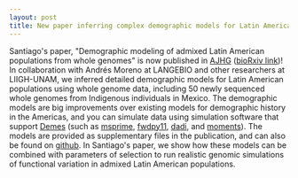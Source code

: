 ```yaml
---
layout: post
title: New paper inferring complex demographic models for Latin American populations
---
```


Santiago's paper, "Demographic modeling of admixed Latin American populations
from whole genomes" is now published in
[AJHG](https://doi.org/10.1016/j.ajhg.2023.08.015) ([bioRxiv
link](https://www.biorxiv.org/content/10.1101/2023.03.06.531060v1))! In
collaboration with Andrés Moreno at LANGEBIO and other researchers at
LIIGH-UNAM, we inferred detailed demographic models for Latin American
populations using whole genome data, including 50 newly sequenced whole genomes
from Indigenous individuals in Mexico. The demographic models are big
improvements over existing models for demographic history in the Americas, and
you can simulate data using simulation software that support
[Demes](https://popsim-consortium.github.io/demes-docs/latest/introduction.html)
(such as [msprime](),
[fwdpy11](https://molpopgen.github.io/fwdpy11/intro.html),
[dadi](https://dadi.readthedocs.io/en/latest/), and
[moments](https://momentsld.github.io/moments/)). The models are provided as
supplementary files in the publication, and can also be found on
[github](https://github.com/santiago1234/mxb-genomes). In Santiago's paper, we
show how these models can be combined with parameters of selection to run
realistic genomic simulations of functional variation in admixed Latin American
populations.
